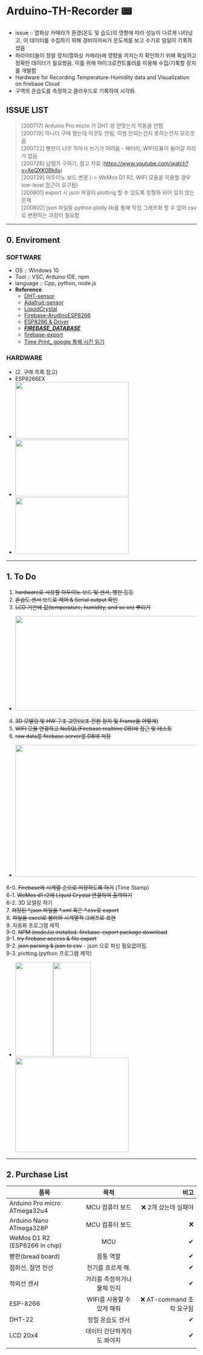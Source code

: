 # Arduino-TH-Recorder 📟  
- issue :: 열화상 카메라가 환경(온도 및 습도)의 영향에 따라 성능이 다르게 나타났고, 이 데이터를 수집하기 위해 경비아저씨가 온도계를 보고 수기로 일일이 기록하셨음
- 파라미터들이 정말 장치(열화상 카메라)에 영향을 끼치는지 확인하기 위해 확실하고 정확한 데이터가 필요했음. 이를 위해 마이크로컨트롤러를 이용해 수집/기록할 장치를 개발함
- Hardware for Recording Temperature-Humidity data and Visualization on firebase Cloud  
- 구역의 온습도를 측정하고 클라우드로 기록하여 시각화.    

 ## ISSUE LIST  
 > [200717] Arduino Pro micro 가 DHT 랑 안맞는지 작동을 안함  
 > [200719] 하나더 구매 했는데 이것도 안됨, 이젠 안되는건지 못하는건지 모르겟음  
 > [200722] 빵판이 너무 작아서 쓰기가 어려움 - 배터리, WIFI모듈이 들어갈 자리가 없음  
 > [200728] 납땜기 구하기, 참고 자료 (https://www.youtube.com/watch?v=XeQXK0BkjIo)  
 > [200729] 아두이노 보드 변경 (-> WeMos D1 R2, WIFI 모듈을 이용할 경우 low-level 접근이 요구됨)  
 > [200801] export 시 json 파일이 plotting 할 수 있도록 정형화 되어 있지 않는 문제  
 > [200802] json 파일을 python plotly lib를 통해 직접 그래프화 할 수 없어 csv로 변환하는 과정이 필요함

--------------------------------------------------------    
## 0. Enviroment
### SOFTWARE
- OS :: Windows 10  
- Tool :: VSC, Arduino IDE, npm  
- language :: Cpp, python, node.js  
- <b>Reference</b>  
  - [DHT-sensor](https://github.com/adafruit/DHT-sensor-library)         
  - [Adafruit-sensor](https://github.com/adafruit/Adafruit_Sensor)
  - [LiquidCrystal](https://github.com/fdebrabander/Arduino-LiquidCrystal-I2C-library)
  - [Firebase-ArudinoESP8266](https://github.com/FirebaseExtended/firebase-arduino)
  - [ESP8266 & Driver](http://blog.daum.net/rockjjy99/2453)
  - [<I>__FIREBASE_DATABASE__</I>](https://console.firebase.google.com/u/0/project/arduino-th-firebase/database/arduino-th-firebase/data)  
  - [firebase-export](https://github.com/sinisavukovic/firebase-export)  
  - [Time Print_ google 통해 시간 읽기](https://blog.naver.com/twophase/220767362317)
### HARDWARE
- (2. 구매 목록 참고)
- ESP8266EX  
- <img src="https://user-images.githubusercontent.com/26760693/88066284-8c7a7000-cba8-11ea-86d3-01b5af752ef0.jpg"  width="300" height="150">  
- <img src="https://user-images.githubusercontent.com/26760693/88080089-8b9e0a00-cbb9-11ea-8283-2d7a3851af7d.png"  width="300" height="150">  
- <img src="https://user-images.githubusercontent.com/26760693/88070811-10832680-cbae-11ea-8fa9-01a02a447c5f.png"  width="300" height="150">  

------------------ --------------------------------------    


## 1. To Do
1. ~~hardware로 사용할 아두이노 보드 및 센서, 빵판 등등~~  
2. ~~온습도 센서 보드로 제어 & Serial output 확인~~  
3. ~~LCD 기판에 값(temperature, humidity, and so on) 뿌리기~~  
*  <img src="https://user-images.githubusercontent.com/26760693/88080350-e9caed00-cbb9-11ea-97f4-aa4d692da0cf.jpg"  width="500" height="250">
4. ~~3D 모델링 및 HW 구조 고민(보조 전원 장치 및 Frame을 어떻게)~~  
5. ~~WIFI 모듈 연결하고 NoSQL(Firebase realtime DB)에 접근 및 테스트~~
6. ~~raw data를 firebase server를 DB에 저장~~  
*  <img src="https://user-images.githubusercontent.com/26760693/88939656-be36b980-d2c1-11ea-9d35-19902304468f.jpg" width="500" height="350">  
6-0.  ~~Firebase에 시계열 순으로 저장하도록 하기~~ (Time Stamp)   
6-1.  ~~WeMos d1 r2에 Liquid Crystal 연결하여 출력하기~~  
6-2.  3D 모델링 하기  
7. ~~저장된 \*.json 파일을 \*.xml 혹은 \*.csv로 export~~    
8. ~~파일을 excel로 불러와 시계열적 그래프로 표현~~  
9. 자동화 프로그램 제작  
9-0. ~~NPM (nodeJs) installed. firebase-export package download~~  
9-1. ~~try firebase access & file export~~  
9-2. ~~json parsing & json to csv~~ - json 으로 파싱 필요없어짐.  
9-3. plotting.(python 프로그램 제작)  
* <img src="https://user-images.githubusercontent.com/26760693/89207485-c65e6400-d5f5-11ea-9e9b-8869d90731c5.png" width="100" height="250"><img src="https://user-images.githubusercontent.com/26760693/89207552-e130d880-d5f5-11ea-811c-8f317758a900.png" width="100" height="250"><img src="https://user-images.githubusercontent.com/26760693/89207624-ff96d400-d5f5-11ea-9a0e-16a0b8ffbdaf.png" width="300" height="250">




--------------------------------------------------------    

    
## 2. Purchase List
| 품목 | 목적 | 비고 |
|---|:---:|---:|
| Arduino Pro micro ATmega32u4 | MCU 컴퓨터 보드 | ❌ 2개 샀는데 실패야 |
| Arduino Nano ATmega328P | MCU 컴퓨터 보드 | ❌ |
| WeMos D1 R2 (ESP8266 in chip) | MCU | ✔ |
| 빵판(bread board) | 몸통 역할 | ✔ |
| 점퍼선, 절연 전선 | 전기를 흐르게 해. | ✔ |
| 적외선 센서 | 거리를 측정하거나 물체 인지 | ✔ |
| ESP-8266  | WIFI를 사용할 수 있게 해줘 | ❌ AT-command 조작 요구됨 |
| DHT-22 | 정밀 온습도 센서  | ✔ |
| LCD 20x4 | 데이터 간단하게라도 봐야지 | ✔ |
| | |
